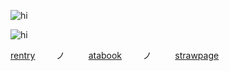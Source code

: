   ![hi](https://files.catbox.moe/7wamia.jpg)

![hi](https://komarev.com/ghpvc/?username=military-fashioned) 
 
[rentry](https://rentry.co/military-fashion) 
  ㅤ ㅤノ ㅤ ㅤ   [atabook](https://dancingfactory.atabook.org/)  ㅤ ㅤノ ㅤ ㅤ   [strawpage](https://robulyaoi.straw.page)
